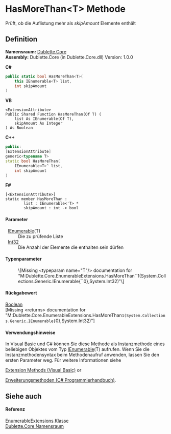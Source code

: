 # HasMoreThan&lt;T&gt; Methode


Prüft, ob die Auflistung mehr als *skipAmount* Elemente enthält



## Definition
**Namensraum:** <a href="dc542d58-7cb6-5365-cce9-cfa395b16559">Dublette.Core</a>  
**Assembly:** Dublette.Core (in Dublette.Core.dll) Version: 1.0.0

**C#**
``` C#
public static bool HasMoreThan<T>(
	this IEnumerable<T> list,
	int skipAmount
)

```
**VB**
``` VB
<ExtensionAttribute>
Public Shared Function HasMoreThan(Of T) ( 
	list As IEnumerable(Of T),
	skipAmount As Integer
) As Boolean
```
**C++**
``` C++
public:
[ExtensionAttribute]
generic<typename T>
static bool HasMoreThan(
	IEnumerable<T>^ list, 
	int skipAmount
)
```
**F#**
``` F#
[<ExtensionAttribute>]
static member HasMoreThan : 
        list : IEnumerable<'T> * 
        skipAmount : int -> bool 
```



#### Parameter
<dl><dt>  <a href="https://learn.microsoft.com/dotnet/api/system.collections.generic.ienumerable-1" target="_blank" rel="noopener noreferrer">IEnumerable</a>(T)</dt><dd>Die zu prüfende Liste</dd><dt>  <a href="https://learn.microsoft.com/dotnet/api/system.int32" target="_blank" rel="noopener noreferrer">Int32</a></dt><dd>Die Anzahl der Elemente die enthalten sein dürfen</dd></dl>

#### Typenparameter
<dl><dt /><dd>\[Missing &lt;typeparam name="T"/&gt; documentation for "M:Dublette.Core.EnumerableExtensions.HasMoreThan``1(System.Collections.Generic.IEnumerable{``0},System.Int32)"\]</dd></dl>

#### Rückgabewert
<a href="https://learn.microsoft.com/dotnet/api/system.boolean" target="_blank" rel="noopener noreferrer">Boolean</a>  
\[Missing &lt;returns&gt; documentation for "M:Dublette.Core.EnumerableExtensions.HasMoreThan``1(System.Collections.Generic.IEnumerable{``0},System.Int32)"\]

#### Verwendungshinweise
In Visual Basic und C# können Sie diese Methode als Instanzmethode eines beliebigen Objektes vom Typ <a href="https://learn.microsoft.com/dotnet/api/system.collections.generic.ienumerable-1" target="_blank" rel="noopener noreferrer">IEnumerable</a>(T) aufrufen. Wenn Sie die Instanzmethodensyntax beim Methodenaufruf anwenden, lassen Sie den ersten Parameter weg. Für weitere Informationen siehe <a href="https://docs.microsoft.com/dotnet/visual-basic/programming-guide/language-features/procedures/extension-methods" target="_blank" rel="noopener noreferrer">

Extension Methods (Visual Basic)</a> or <a href="https://docs.microsoft.com/dotnet/csharp/programming-guide/classes-and-structs/extension-methods" target="_blank" rel="noopener noreferrer">

Erweiterungsmethoden (C# Programmierhandbuch)</a>.

## Siehe auch


#### Referenz
<a href="db8ba843-b6a9-c039-c41f-3125832bf9f7">EnumerableExtensions Klasse</a>  
<a href="dc542d58-7cb6-5365-cce9-cfa395b16559">Dublette.Core Namensraum</a>  
